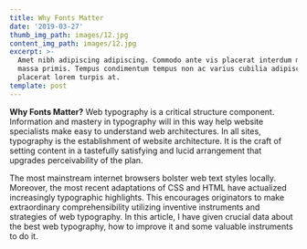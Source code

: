 ```yaml
---
title: Why Fonts Matter
date: '2019-03-27'
thumb_img_path: images/12.jpg
content_img_path: images/12.jpg
excerpt: >-
  Amet nibh adipiscing adipiscing. Commodo ante vis placerat interdum massa
  massa primis. Tempus condimentum tempus non ac varius cubilia adipiscing
  placerat lorem turpis at.
template: post
---
```


**Why Fonts Matter?**
Web typography is a critical structure component. Information and mastery in typography will in this way help website specialists make easy to understand web architectures. In all sites, typography is the establishment of website architecture. It is the craft of setting content in a tastefully satisfying and lucid arrangement that upgrades perceivability of the plan. 

The most mainstream internet browsers bolster web text styles locally. Moreover, the most recent adaptations of CSS and HTML have actualized increasingly typographic highlights. This encourages originators to make extraordinary comprehensibility utilizing inventive instruments and strategies of web typography. In this article, I have given crucial data about the best web typography, how to improve it and some valuable instruments to do it.
